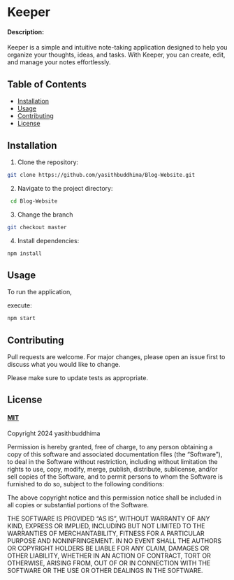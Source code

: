 # Keeper


#### Description:
Keeper is a simple and intuitive note-taking application designed to help you organize your thoughts, ideas, and tasks. With Keeper, you can create, edit, and manage your notes effortlessly.

## Table of Contents
- [Installation](#installation)
- [Usage](#usage)
- [Contributing](#contributing)
- [License](#license)

## Installation
1. Clone the repository:
```bash
git clone https://github.com/yasithbuddhima/Blog-Website.git
```
2. Navigate to the project directory:
```bash
 cd Blog-Website
```
3. Change the branch
```bash
git checkout master
```

4. Install dependencies:
```bash
npm install
```

## Usage
To run the application, 

execute:
```bash
npm start
```



## Contributing

Pull requests are welcome. For major changes, please open an issue first
to discuss what you would like to change.

Please make sure to update tests as appropriate.

## License 
####  [MIT](https://choosealicense.com/licenses/mit/)
Copyright 2024 yasithbuddhima 

Permission is hereby granted, free of charge, to any person obtaining a copy of this software and associated documentation files (the “Software”), to deal in the Software without restriction, including without limitation the rights to use, copy, modify, merge, publish, distribute, sublicense, and/or sell copies of the Software, and to permit persons to whom the Software is furnished to do so, subject to the following conditions:

The above copyright notice and this permission notice shall be included in all copies or substantial portions of the Software.

THE SOFTWARE IS PROVIDED “AS IS”, WITHOUT WARRANTY OF ANY KIND, EXPRESS OR IMPLIED, INCLUDING BUT NOT LIMITED TO THE WARRANTIES OF MERCHANTABILITY, FITNESS FOR A PARTICULAR PURPOSE AND NONINFRINGEMENT. IN NO EVENT SHALL THE AUTHORS OR COPYRIGHT HOLDERS BE LIABLE FOR ANY CLAIM, DAMAGES OR OTHER LIABILITY, WHETHER IN AN ACTION OF CONTRACT, TORT OR OTHERWISE, ARISING FROM, OUT OF OR IN CONNECTION WITH THE SOFTWARE OR THE USE OR OTHER DEALINGS IN THE SOFTWARE.